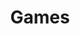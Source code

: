 ---
title: Games
excerpt: The games on the "Loyd's Helper" discord bot.
deprecated: false
hidden: false
metadata:
  robots: index
---